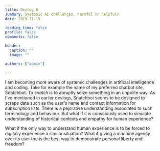 ```yaml
---
title: Devlog 6
summary: Systemic AI challenges, harmful or helpful?
date: 2019-11-19

reading_time: false
profile: false
comments: false

header:
  caption: ""
  image: ""

authors: ["admin"]

---
```

I am becoming more aware of systemic challenges in artificial intelligence and coding. Take for example the name of my preferred chatbot site, Snatchbot. To *snatch* is to abruptly seize something in an unpolite way. As I've mentioned in earlier devlogs, Snatchbot seems to be designed to scrape data such as the user's name and contact information for subscription lists. There is a pejorative understanding associated to such terminology and behaviour. But what if it is consciously used to simulate understanding of historical contexts and empathy for human experience?

What if the only way to understand human experience is to be forced to digitally experience a similar situation? What if giving a machine agency over its user the is the best way to demonstrate personal liberty and freedom?
